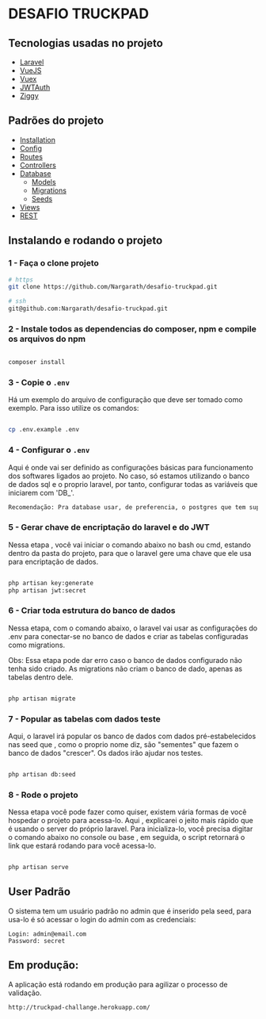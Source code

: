 # DESAFIO TRUCKPAD


## Tecnologias usadas no projeto

- [Laravel](https://laravel.com/)
- [VueJS](https://github.com/vuejs)
- [Vuex](https://github.com/vuejs/vuex)
- [JWTAuth](https://jwt.io/)
- [Ziggy](https://github.com/tightenco/ziggy)


## Padrões do projeto

- [Installation](https://laravel.com/docs/5.8/installation)
- [Config](https://laravel.com/docs/5.8/configuration)
- [Routes](https://laravel.com/docs/5.8/routing)
- [Controllers](https://laravel.com/docs/5.8/controllers)
- [Database](https://laravel.com/docs/5.8/database)
    - [Models](https://laravel.com/docs/5.8/eloquent)
    - [Migrations](https://laravel.com/docs/5.8/migrations)
    - [Seeds](https://laravel.com/docs/5.8/seeding)
- [Views](https://laravel.com/docs/5.8/views)
- [REST](https://pt.wikipedia.org/wiki/REST)


## Instalando e rodando o projeto

### 1 - Faça o clone projeto

```bash
# https
git clone https://github.com/Nargarath/desafio-truckpad.git

# ssh
git@github.com:Nargarath/desafio-truckpad.git

```

### 2 - Instale todos as dependencias do composer, npm e compile os arquivos do npm

```bash

composer install

```

### 3 - Copie o `.env`

Há um exemplo do arquivo de configuração que deve ser tomado como exemplo. Para isso utilize os comandos:

```bash

cp .env.example .env

```

### 4 - Configurar o `.env`

Aqui é onde vai ser definido as configurações básicas para funcionamento dos softwares ligados ao projeto. No caso, só estamos utilizando o banco de dados sql e o proprio laravel, por tanto, configurar todas as variáveis que iniciarem com 'DB_'.

```bash
Recomendação: Pra database usar, de preferencia, o postgres que tem suporte fácil à JSON. Se for usar MySQL, usar o mariadb a partir da versão: 10.4.6
```

### 5 - Gerar chave de encriptação do laravel e do JWT 

Nessa etapa , você vai iniciar o comando abaixo no bash ou cmd, estando dentro da pasta do projeto, para que o laravel gere uma chave que ele usa para encriptação de dados.

```bash

php artisan key:generate
php artisan jwt:secret

```


### 6 - Criar toda estrutura do banco de dados

Nessa etapa, com o comando abaixo, o laravel vai usar as configurações do .env para conectar-se no banco de dados e criar as tabelas configuradas como migrations. 

Obs: Essa etapa pode dar erro caso o banco de dados configurado não tenha sido criado. As migrations não criam o banco de dado, apenas as tabelas dentro dele.

```bash

php artisan migrate

```

### 7 - Popular as tabelas com dados teste

Aqui, o laravel irá popular os banco de dados com dados pré-estabelecidos nas seed que , como o proprio nome diz, são "sementes" que fazem o banco de dados "crescer". Os dados irão ajudar nos testes.


```bash

php artisan db:seed

```

### 8 - Rode o projeto

Nessa etapa você pode fazer como quiser, existem vária formas de você hospedar o projeto para acessa-lo. Aqui , explicarei o jeito mais rápido que é usando o server do próprio laravel. Para inicializa-lo, você precisa digitar o comando abaixo no console ou base , em seguida, o script retornará o link que estará rodando para você acessa-lo.

```bash

php artisan serve

```

## User Padrão

O sistema tem um usuário padrão no admin que é inserido pela seed, para usa-lo é só acessar o login do admin com as credenciais:

```
Login: admin@email.com
Password: secret
```

## Em produção:

A aplicação está rodando em produção para agilizar o processo de validação.

```
http://truckpad-challange.herokuapp.com/
```


